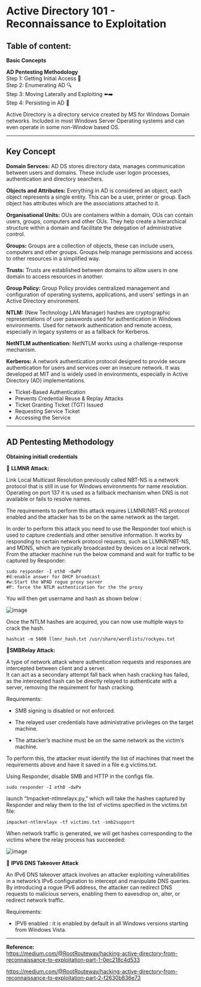# Active Directory 101 - Reconnaissance to Exploitation

## Table of content:  

**Basic Concepts**  

**AD Pentesting Methodology**  
  Step 1: Getting Initial Access 🚪  
  Step 2: Enumerating AD 🔍  
  Step 3: Moving Laterally and Exploiting ⬅️➡️  
  Step 4: Persisting in AD 🔗

Active Directory is a directory service created by MS for Windows Domain networks. Included in most Windows Server Operating systems and can even operate in some non-Window based OS.

-------

## Key Concept

**Domain Servces:** AD DS stores directory data, manages communication between users and domains. These include user logon processes, authentication and directory searchers.

**Objects and Attributes:** Everything in AD is considered an object, each object represents a single entity. This can be a user, printer or group. Each object has attributes which are the associations attached to it.

**Organisational Units:** OUs are containers within a domain, OUs can contain users, groups, computers and other OUs. They help create a hierarchical structure within a domain and facilitate the delegation of administrative control.

**Groups:** Groups are a collection of objects, these can include users, computers and other groups. Groups help manage permissions and access to other resources in a simplified way.

**Trusts:** Trusts are established between domains to allow users in one domain to access resources in another. 

**Group Policy:** Group Policy provides centralized management and configuration of operating systems, applications, and users’ settings in an Active Directory environment.

**NTLM:**  (New Technology LAN Manager) hashes are cryptographic representations of user passwords used for authentication in Windows environments. Used for network authentication and remote access, especially in legacy systems or as a fallback for Kerberos.

**NetNTLM authentication:** NetNTLM works using a challenge-response mechanism.  

**Kerberos:** A network authentication protocol designed to provide secure authentication for users and services over an insecure network. It was developed at MIT and is widely used in environments, especially in Active Directory (AD) implementations.  

* Ticket-Based Authentication
* Prevents Credential Reuse & Replay Attacks
* Ticket Granting Ticket (TGT) Issued
* Requesting Service Ticket
* Accessing the Service

-------

## AD Pentesting Methodology

**Obtaining initiall credentials**

🔴 **LLMNR Attack:** 

Link Local Multicast Resolution previously called NBT-NS is a network protocol that is still in use for Windows environments for name    resolution. Operating on port 137 it is used as a fallback mechanism when DNS is not available or fails to resolve names.

The requirements to perform this attack requires LLMNR/NBT-NS protocol enabled and the attacker has to be on the same network as the target.

In order to perform this attack you need to use the Responder tool which is used to capture credentials and other sensitive information. It works by responding to certain network protocol requests, such as LLMNR/NBT-NS, and MDNS, which are typically broadcasted by devices on a local network. From the attacker machine run the below command and wait for traffic to be captured by Responder:

    sudo responder -I eth0 -dwPV
    #d:enable answer for DHCP broadcast
    #w:Start the WPAD rogue proxy server
    #P: force the NTLM authentication for the the proxy  

You will then get username and hash as shown below :

  ![image](https://github.com/user-attachments/assets/aa31c708-a469-4ac7-a851-b9a8fde40a81)

Once the NTLM hashes are acquired, you can now use multiple ways to crack the hash.

    hashcat -m 5600 llmnr_hash.txt /usr/share/wordlists/rockyou.txt 

🔴**SMBRelay Attack:**

A type of network attack where authentication requests and responses are intercepted between client and a server.  
It can act as a secondary attempt fall back when hash cracking has failed, as the intercepted hash can be directly relayed to authenticate with a server, removing the requirement for hash cracking.

Requirements:

* SMB signing is disabled or not enforced.

* The relayed user credentials have administrative privileges on the target machine.

* The attacker’s machine must be on the same network as the victim’s machine.

To perform this, the attacker must identify the list of machines that meet the requirements above and have it saved in a file e.g victims.txt.

Using Responder, disable SMB and HTTP in the configs file.

    sudo responder -I eth0 -dwPv

launch “Impacket-ntlmrelayx.py,” which will take the hashes captured by Responder and relay them to the list of victims specified in the victims.txt file:

    impacket-ntlmrelayx -tf victims.txt -smb2support

When network traffic is generated, we will get hashes corresponding to the victims where the relay process has succeeded:

![image](https://github.com/user-attachments/assets/092903a7-6f48-4b9e-a9b0-ca82570b4759)

🔴 **IPV6 DNS Takeover Attack**  

An IPv6 DNS takeover attack involves an attacker exploiting vulnerabilities in a network’s IPv6 configuration to intercept and manipulate DNS queries. By introducing a rogue IPv6 address, the attacker can redirect DNS requests to malicious servers, enabling them to eavesdrop on, alter, or redirect network traffic.

Requirements:

* IPV6 enabled : it is enabled by default in all Windows versions starting from Windows Vista.
  
  
  
  
  
  
  
------- 
**Reference:**  
<https://medium.com/@RootRouteway/hacking-active-directory-from-reconnaissance-to-exploitation-part-1-0ec218c4d533>  

<https://medium.com/@RootRouteway/hacking-active-directory-from-reconnaissance-to-exploitation-part-2-f2630b836e73>
